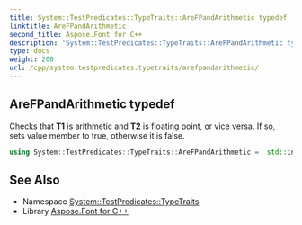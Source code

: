 ```yaml
---
title: System::TestPredicates::TypeTraits::AreFPandArithmetic typedef
linktitle: AreFPandArithmetic
second_title: Aspose.Font for C++
description: 'System::TestPredicates::TypeTraits::AreFPandArithmetic typedef. Checks that T1 is arithmetic and T2 is floating point, or vice versa. If so, sets value member to true, otherwise it is false in C++.'
type: docs
weight: 200
url: /cpp/system.testpredicates.typetraits/arefpandarithmetic/
---
```

## AreFPandArithmetic typedef


Checks that **T1** is arithmetic and **T2** is floating point, or vice versa. If so, sets value member to true, otherwise it is false.

```cpp
using System::TestPredicates::TypeTraits::AreFPandArithmetic =  std::integral_constant<bool, (std::is_floating_point<T1>::value && std::is_arithmetic<T2>::value) || (std::is_arithmetic<T1>::value && std::is_floating_point<T2>::value) >
```


## See Also

* Namespace [System::TestPredicates::TypeTraits](../)
* Library [Aspose.Font for C++](../../)
